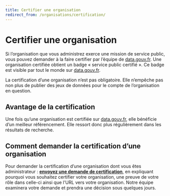```yaml
---
title: Certifier une organisation
redirect_from: /organisations/certification/
---
```


# Certifier une organisation

Si l’organisation que vous administrez exerce une mission de service public, vous pouvez demander à la faire certifier par l’équipe de [data.gouv.fr](https://www.data.gouv.fr). Une organisation certifiée obtient un badge « service public certifié ». Ce badge est visible par tout le monde sur [data.gouv.fr](https://www.data.gouv.fr).

La certification d’une organisation n’est pas obligatoire. Elle n’empêche pas non plus de publier des jeux de données pour le compte de l’organisation en question.

## Avantage de la certification

Une fois qu’une organisation est certifiée sur [data.gouv.fr](https://www.data.gouv.fr), elle bénéficie d’un meilleur référencement. Elle ressort donc plus régulièrement dans les résultats de recherche.

## Comment demander la certification d’une organisation

Pour demander la certification d’une organisation dont vous êtes administrateur : [**envoyez une demande de certification**](https://support.data.gouv.fr/collectivite-territoriale/certification), en expliquant pourquoi vous souhaitez certifier votre organisation, une preuve de votre rôle dans celle-ci ainsi que l'URL vers votre organisation. Notre équipe examinera votre demande et prendra une décision sous quelques jours.
